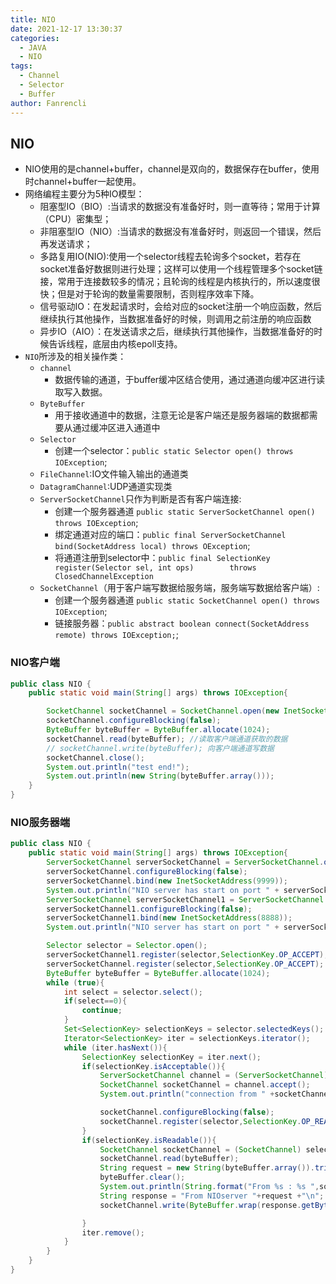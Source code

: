 ```yaml
---
title: NIO
date: 2021-12-17 13:30:37
categories:
  - JAVA
  - NIO
tags:
  - Channel
  - Selector
  - Buffer
author: Fanrencli
---
```


## NIO

- NIO使用的是channel+buffer，channel是双向的，数据保存在buffer，使用时channel+buffer一起使用。
- 网络编程主要分为5种IO模型：
    - 阻塞型IO（BIO）:当请求的数据没有准备好时，则一直等待；常用于计算（CPU）密集型；
    - 非阻塞型IO（NIO）:当请求的数据没有准备好时，则返回一个错误，然后再发送请求；
    - 多路复用IO(NIO):使用一个selector线程去轮询多个socket，若存在socket准备好数据则进行处理；这样可以使用一个线程管理多个socket链接，常用于连接数较多的情况；且轮询的线程是内核执行的，所以速度很快；但是对于轮询的数量需要限制，否则程序效率下降。
    - 信号驱动IO：在发起请求时，会给对应的socket注册一个响应函数，然后继续执行其他操作，当数据准备好的时候，则调用之前注册的响应函数
    - 异步IO（AIO）：在发送请求之后，继续执行其他操作，当数据准备好的时候告诉线程，底层由内核epoll支持。
- `NIO`所涉及的相关操作类：
    - `channel`
        - 数据传输的通道，于buffer缓冲区结合使用，通过通道向缓冲区进行读取写入数据。
    - `ByteBuffer`
        - 用于接收通道中的数据，注意无论是客户端还是服务器端的数据都需要从通过缓冲区进入通道中
    - `Selector`
        - 创建一个selector：`public static Selector open() throws IOException`;
    - `FileChannel`:IO文件输入输出的通道类
    - `DatagramChannel`:UDP通道实现类
    - `ServerSocketChannel`只作为判断是否有客户端连接:
        - 创建一个服务器通道 `public static ServerSocketChannel open() throws IOException`;
        - 绑定通道对应的端口：`public final ServerSocketChannel bind(SocketAddress local) throws OException`;
        - 将通道注册到selector中：`public final SelectionKey register(Selector sel, int ops)        throws ClosedChannelException`
    - `SocketChannel`（用于客户端写数据给服务端，服务端写数据给客户端）:
        - 创建一个服务器通道 `public static SocketChannel open() throws IOException`;
        - 链接服务器：`public abstract boolean connect(SocketAddress remote) throws IOException;`;


### NIO客户端

```java
public class NIO {
    public static void main(String[] args) throws IOException{

        SocketChannel socketChannel = SocketChannel.open(new InetSocketAddress("www.baidu.com", 80));
        socketChannel.configureBlocking(false);
        ByteBuffer byteBuffer = ByteBuffer.allocate(1024);
        socketChannel.read(byteBuffer); //读取客户端通道获取的数据
        // socketChannel.write(byteBuffer); 向客户端通道写数据
        socketChannel.close();
        System.out.println("test end!");
        System.out.println(new String(byteBuffer.array()));
    }
}
```

### NIO服务器端

```java
public class NIO {
    public static void main(String[] args) throws IOException{
        ServerSocketChannel serverSocketChannel = ServerSocketChannel.open();
        serverSocketChannel.configureBlocking(false);
        serverSocketChannel.bind(new InetSocketAddress(9999));
        System.out.println("NIO server has start on port " + serverSocketChannel.getLocalAddress());
        ServerSocketChannel serverSocketChannel1 = ServerSocketChannel.open();
        serverSocketChannel1.configureBlocking(false);
        serverSocketChannel1.bind(new InetSocketAddress(8888));
        System.out.println("NIO server has start on port " + serverSocketChannel1.getLocalAddress());

        Selector selector = Selector.open();
        serverSocketChannel1.register(selector,SelectionKey.OP_ACCEPT);
        serverSocketChannel.register(selector,SelectionKey.OP_ACCEPT);
        ByteBuffer byteBuffer = ByteBuffer.allocate(1024);
        while (true){
            int select = selector.select();
            if(select==0){
                continue;
            }
            Set<SelectionKey> selectionKeys = selector.selectedKeys();
            Iterator<SelectionKey> iter = selectionKeys.iterator();
            while (iter.hasNext()){
                SelectionKey selectionKey = iter.next();
                if(selectionKey.isAcceptable()){
                    ServerSocketChannel channel = (ServerSocketChannel) selectionKey.channel();
                    SocketChannel socketChannel = channel.accept();
                    System.out.println("connection from " +socketChannel.getRemoteAddress());

                    socketChannel.configureBlocking(false);
                    socketChannel.register(selector,SelectionKey.OP_READ);
                }
                if(selectionKey.isReadable()){
                    SocketChannel socketChannel = (SocketChannel) selectionKey.channel();
                    socketChannel.read(byteBuffer);
                    String request = new String(byteBuffer.array()).trim();
                    byteBuffer.clear();
                    System.out.println(String.format("From %s : %s ",socketChannel.getRemoteAddress(),request));
                    String response = "From NIOserver "+request +"\n";
                    socketChannel.write(ByteBuffer.wrap(response.getBytes()));

                }
                iter.remove();
            }
        }
    }
}
```